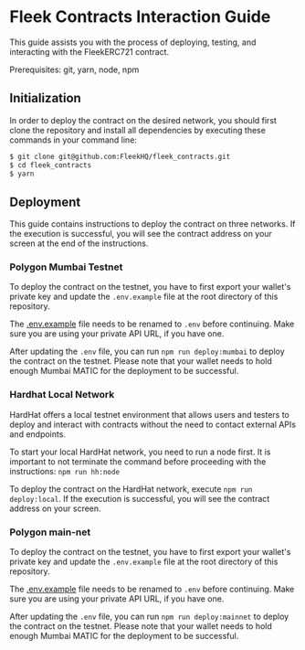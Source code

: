# Fleek Contracts Interaction Guide

This guide assists you with the process of deploying, testing, and interacting with the FleekERC721 contract.

Prerequisites: git, yarn, node, npm

## Initialization

In order to deploy the contract on the desired network, you should first clone the repository and install all dependencies by executing these commands in your command line:

```sh
$ git clone git@github.com:FleekHQ/fleek_contracts.git
$ cd fleek_contracts
$ yarn
```

## Deployment

This guide contains instructions to deploy the contract on three networks. If the execution is successful, you will see the contract address on your screen at the end of the instructions.

### Polygon Mumbai Testnet

To deploy the contract on the testnet, you have to first export your wallet's private key and update the `.env.example` file at the root directory of this repository.

The [.env.example](../.env.example) file needs to be renamed to `.env` before continuing. Make sure you are using your private API URL, if you have one. 

After updating the `.env` file, you can run `npm run deploy:mumbai` to deploy the contract on the testnet. Please note that your wallet needs to hold enough Mumbai MATIC for the deployment to be successful.

### Hardhat Local Network

HardHat offers a local testnet environment that allows users and testers to deploy and interact with contracts without the need to contact external APIs and endpoints.

To start your local HardHat network, you need to run a node first. It is important to not terminate the command before proceeding with the instructions: `npm run hh:node`

To deploy the contract on the HardHat network, execute `npm run deploy:local`. If the execution is successful, you will see the contract address on your screen.

### Polygon main-net

To deploy the contract on the testnet, you have to first export your wallet's private key and update the `.env.example` file at the root directory of this repository.

The [.env.example](../.env.example) file needs to be renamed to `.env` before continuing. Make sure you are using your private API URL, if you have one. 

After updating the `.env` file, you can run `npm run deploy:mainnet` to deploy the contract on the testnet. Please note that your wallet needs to hold enough Mumbai MATIC for the deployment to be successful.
